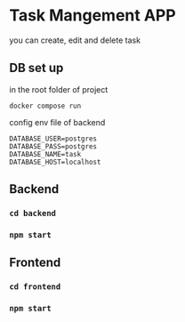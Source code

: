 # Task Mangement APP

you can create, edit and delete task

## DB set up

in the root folder of project
```
docker compose run
```

config env file of backend
```
DATABASE_USER=postgres
DATABASE_PASS=postgres
DATABASE_NAME=task
DATABASE_HOST=localhost
```

## Backend

### `cd backend`

### `npm start`


## Frontend

### `cd frontend`

### `npm start`
